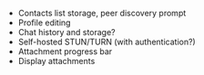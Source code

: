 - Contacts list storage, peer discovery prompt
- Profile editing
- Chat history and storage?
- Self-hosted STUN/TURN (with authentication?)
- Attachment progress bar
- Display attachments